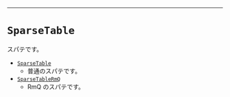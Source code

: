 ___

# `SparseTable`

スパテです。

- [`SparseTable`](SparseTable_.md)
  - 普通のスパテです。
- [`SparseTableRmQ`](SparseTableRmQ.md)
  - RmQ のスパテです。

